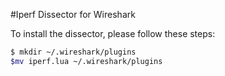#Iperf Dissector for Wireshark

To install the dissector, please follow these steps:

```sh
$ mkdir ~/.wireshark/plugins
$mv iperf.lua ~/.wireshark/plugins
```

